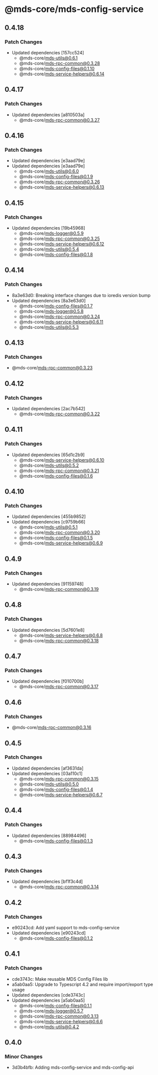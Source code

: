 # @mds-core/mds-config-service

## 0.4.18

### Patch Changes

- Updated dependencies [157cc524]
  - @mds-core/mds-utils@0.6.1
  - @mds-core/mds-rpc-common@0.3.28
  - @mds-core/mds-config-files@0.1.10
  - @mds-core/mds-service-helpers@0.6.14

## 0.4.17

### Patch Changes

- Updated dependencies [a810503a]
  - @mds-core/mds-rpc-common@0.3.27

## 0.4.16

### Patch Changes

- Updated dependencies [e3aad79e]
- Updated dependencies [e3aad79e]
  - @mds-core/mds-utils@0.6.0
  - @mds-core/mds-config-files@0.1.9
  - @mds-core/mds-rpc-common@0.3.26
  - @mds-core/mds-service-helpers@0.6.13

## 0.4.15

### Patch Changes

- Updated dependencies [19b45968]
  - @mds-core/mds-logger@0.5.9
  - @mds-core/mds-rpc-common@0.3.25
  - @mds-core/mds-service-helpers@0.6.12
  - @mds-core/mds-utils@0.5.4
  - @mds-core/mds-config-files@0.1.8

## 0.4.14

### Patch Changes

- 8a3e63d0: Breaking interface changes due to ioredis version bump
- Updated dependencies [8a3e63d0]
  - @mds-core/mds-config-files@0.1.7
  - @mds-core/mds-logger@0.5.8
  - @mds-core/mds-rpc-common@0.3.24
  - @mds-core/mds-service-helpers@0.6.11
  - @mds-core/mds-utils@0.5.3

## 0.4.13

### Patch Changes

- @mds-core/mds-rpc-common@0.3.23

## 0.4.12

### Patch Changes

- Updated dependencies [2ac7b542]
  - @mds-core/mds-rpc-common@0.3.22

## 0.4.11

### Patch Changes

- Updated dependencies [65d1c2b9]
  - @mds-core/mds-service-helpers@0.6.10
  - @mds-core/mds-utils@0.5.2
  - @mds-core/mds-rpc-common@0.3.21
  - @mds-core/mds-config-files@0.1.6

## 0.4.10

### Patch Changes

- Updated dependencies [455b9852]
- Updated dependencies [c9759b66]
  - @mds-core/mds-utils@0.5.1
  - @mds-core/mds-rpc-common@0.3.20
  - @mds-core/mds-config-files@0.1.5
  - @mds-core/mds-service-helpers@0.6.9

## 0.4.9

### Patch Changes

- Updated dependencies [91159748]
  - @mds-core/mds-rpc-common@0.3.19

## 0.4.8

### Patch Changes

- Updated dependencies [5d7601e8]
  - @mds-core/mds-service-helpers@0.6.8
  - @mds-core/mds-rpc-common@0.3.18

## 0.4.7

### Patch Changes

- Updated dependencies [f010700b]
  - @mds-core/mds-rpc-common@0.3.17

## 0.4.6

### Patch Changes

- @mds-core/mds-rpc-common@0.3.16

## 0.4.5

### Patch Changes

- Updated dependencies [af3631da]
- Updated dependencies [03a110c1]
  - @mds-core/mds-rpc-common@0.3.15
  - @mds-core/mds-utils@0.5.0
  - @mds-core/mds-config-files@0.1.4
  - @mds-core/mds-service-helpers@0.6.7

## 0.4.4

### Patch Changes

- Updated dependencies [88984496]
  - @mds-core/mds-config-files@0.1.3

## 0.4.3

### Patch Changes

- Updated dependencies [bf1f3c4d]
  - @mds-core/mds-rpc-common@0.3.14

## 0.4.2

### Patch Changes

- e90243cd: Add yaml support to mds-config-service
- Updated dependencies [e90243cd]
  - @mds-core/mds-config-files@0.1.2

## 0.4.1

### Patch Changes

- cde3743c: Make reusable MDS Config Files lib
- a5ab0aa5: Upgrade to Typescript 4.2 and require import/export type usage
- Updated dependencies [cde3743c]
- Updated dependencies [a5ab0aa5]
  - @mds-core/mds-config-files@0.1.1
  - @mds-core/mds-logger@0.5.7
  - @mds-core/mds-rpc-common@0.3.13
  - @mds-core/mds-service-helpers@0.6.6
  - @mds-core/mds-utils@0.4.2

## 0.4.0

### Minor Changes

- 3d3b4bfb: Adding mds-config-service and mds-config-api
